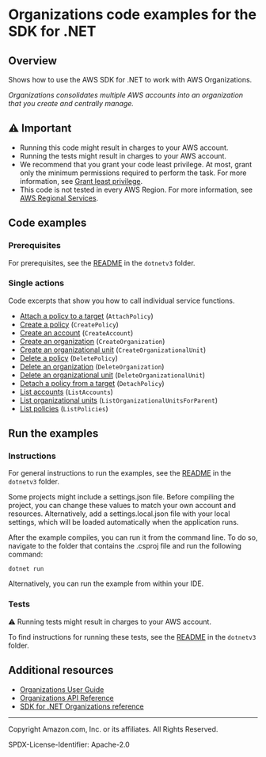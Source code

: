 <!--Generated by WRITEME on 2023-04-25 16:08:49.044614 (UTC)-->
# Organizations code examples for the SDK for .NET

## Overview

Shows how to use the AWS SDK for .NET to work with AWS Organizations.

<!--custom.overview.start-->
<!--custom.overview.end-->

*Organizations consolidates multiple AWS accounts into an organization that you create and centrally manage.*

## ⚠ Important

* Running this code might result in charges to your AWS account.
* Running the tests might result in charges to your AWS account.
* We recommend that you grant your code least privilege. At most, grant only the minimum permissions required to perform the task. For more information, see [Grant least privilege](https://docs.aws.amazon.com/IAM/latest/UserGuide/best-practices.html#grant-least-privilege).
* This code is not tested in every AWS Region. For more information, see [AWS Regional Services](https://aws.amazon.com/about-aws/global-infrastructure/regional-product-services).

<!--custom.important.start-->
<!--custom.important.end-->

## Code examples

### Prerequisites

For prerequisites, see the [README](../README.md#Prerequisites) in the `dotnetv3` folder.


<!--custom.prerequisites.start-->
<!--custom.prerequisites.end-->

### Single actions

Code excerpts that show you how to call individual service functions.

* [Attach a policy to a target](AttachPolicyExample/AttachPolicyExample/AttachPolicy.cs#L6) (`AttachPolicy`)
* [Create a policy](CreatePolicyExample/CreatePolicyExample/CreatePolicy.cs#L6) (`CreatePolicy`)
* [Create an account](CreateAccountExample/CreateAccountExample/CreateAccount.cs#L6) (`CreateAccount`)
* [Create an organization](CreateOrganizationExample/CreateOrganizationExample/CreateOrganization.cs#L6) (`CreateOrganization`)
* [Create an organizational unit](CreateOrganizationalUnitExample/CreateOrganizationalUnitExample/CreateOrganizationalUnit.cs#L6) (`CreateOrganizationalUnit`)
* [Delete a policy](DeletePolicyExample/DeletePolicyExample/DeletePolicy.cs#L6) (`DeletePolicy`)
* [Delete an organization](DeleteOrganizationExample/DeleteOrganizationExample/DeleteOrganization.cs#L6) (`DeleteOrganization`)
* [Delete an organizational unit](DeleteOrganizationalUnitExample/DeleteOrganizationalUnitExample/DeleteOrganizationalUnit.cs#L6) (`DeleteOrganizationalUnit`)
* [Detach a policy from a target](DetachPolicyExample/DetachPolicyExample/DetachPolicy.cs#L6) (`DetachPolicy`)
* [List accounts](ListAccountsExample/ListAccountsExample/ListAccounts.cs#L6) (`ListAccounts`)
* [List organizational units](ListOrganizationalUnitsForParentExample/ListOrganizationalUnitsForParentExample/ListOrganizationalUnitsForParent.cs#L6) (`ListOrganizationalUnitsForParent`)
* [List policies](ListPoliciesExample/ListPoliciesExample/ListPolicies.cs#L6) (`ListPolicies`)

## Run the examples

### Instructions


For general instructions to run the examples, see the [README](../README.md#building-and-running-the-code-examples) in the `dotnetv3` folder.

Some projects might include a settings.json file. Before compiling the project,
you can change these values to match your own account and resources. Alternatively, add a settings.local.json file with
your local settings, which will be loaded automatically when the application runs.

After the example compiles, you can run it from the command line. To do so, navigate to
the folder that contains the .csproj file and run the following command:

```
dotnet run
```
Alternatively, you can run the example from within your IDE.


<!--custom.instructions.start-->
<!--custom.instructions.end-->



### Tests

⚠ Running tests might result in charges to your AWS account.


To find instructions for running these tests, see the [README](../README.md#Tests)
in the `dotnetv3` folder.



<!--custom.tests.start-->
<!--custom.tests.end-->

## Additional resources

* [Organizations User Guide](https://docs.aws.amazon.com/organizations/latest/userguide/orgs_introduction.html)
* [Organizations API Reference](https://docs.aws.amazon.com/organizations/latest/userguide/orgs_introduction.html)
* [SDK for .NET Organizations reference](https://docs.aws.amazon.com/sdkfornet/v3/apidocs/items/Organizations/NOrganizations.html)

<!--custom.resources.start-->
<!--custom.resources.end-->

---

Copyright Amazon.com, Inc. or its affiliates. All Rights Reserved.

SPDX-License-Identifier: Apache-2.0